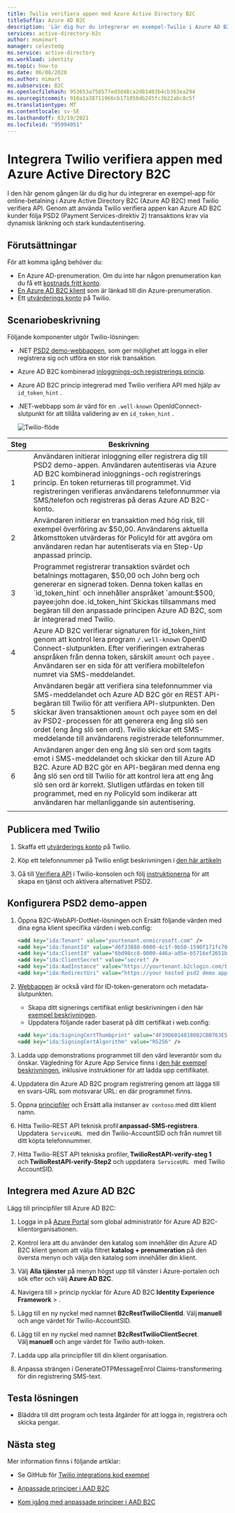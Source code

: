 ```yaml
---
title: Twilio verifiera appen med Azure Active Directory B2C
titleSuffix: Azure AD B2C
description: 'Lär dig hur du integrerar en exempel-Twilio i Azure AD B2C med verifierings-API: et för. Följ PSD2 (Payment Services direktiv 2) transaktions krav via dynamisk länkning och stark kundautentisering.'
services: active-directory-b2c
author: msmimart
manager: celestedg
ms.service: active-directory
ms.workload: identity
ms.topic: how-to
ms.date: 06/08/2020
ms.author: mimart
ms.subservice: B2C
ms.openlocfilehash: 953653a758577ed3d48ca2d81403b4cb363ea294
ms.sourcegitcommit: 910a1a38711966cb171050db245fc3b22abc8c5f
ms.translationtype: MT
ms.contentlocale: sv-SE
ms.lasthandoff: 03/19/2021
ms.locfileid: "95994051"
---
```

# <a name="integrating-twilio-verify-app-with-azure-active-directory-b2c"></a>Integrera Twilio verifiera appen med Azure Active Directory B2C

I den här genom gången lär du dig hur du integrerar en exempel-app för online-betalning i Azure Active Directory B2C (Azure AD B2C) med Twilio verifiera API. Genom att använda Twilio verifiera appen kan Azure AD B2C kunder följa PSD2 (Payment Services-direktiv 2) transaktions krav via dynamisk länkning och stark kundautentisering.

## <a name="prerequisites"></a>Förutsättningar

För att komma igång behöver du:

* En Azure AD-prenumeration. Om du inte har någon prenumeration kan du få ett [kostnads fritt konto](https://azure.microsoft.com/free/).
* [En Azure AD B2C klient](tutorial-create-tenant.md) som är länkad till din Azure-prenumeration.
* Ett [utvärderings konto](https://www.twilio.com/try-twilio) på Twilio.

## <a name="scenario-description"></a>Scenariobeskrivning

Följande komponenter utgör Twilio-lösningen:

- .NET [PSD2 demo-webbappen](https://github.com/azure-ad-b2c/partner-integrations/tree/master/samples/Twilio-VerifyAPI/source-code/PSD2%20Demo%20App), som ger möjlighet att logga in eller registrera sig och utföra en stor risk transaktion.
- Azure AD B2C kombinerad [inloggnings-och registrerings princip](https://github.com/azure-ad-b2c/partner-integrations/tree/master/samples/Twilio-VerifyAPI/policy).
- Azure AD B2C princip integrerad med Twilio verifiera API med hjälp av `id_token_hint` .
- .NET-webbapp som är värd för en `.well-known` OpenIdConnect-slutpunkt för att tillåta validering av en `id_token_hint` .


    ![Twilio-flöde](media/partner-twilio/twilio-flow.png)

| Steg | Beskrivning |
|------|------|
| 1     | Användaren initierar inloggning eller registrera dig till PSD2 demo-appen. Användaren autentiseras via Azure AD B2C kombinerad inloggnings-och registrerings princip. En token returneras till programmet. Vid registreringen verifieras användarens telefonnummer via SMS/telefon och registreras på deras Azure AD B2C-konto.     |
| 2     | Användaren initierar en transaktion med hög risk, till exempel överföring av $50,00. Användarens aktuella åtkomsttoken utvärderas för PolicyId för att avgöra om användaren redan har autentiserats via en Step-Up anpassad princip.     |
| 3     | Programmet registrerar transaktion svärdet och betalnings mottagaren, $50,00 och John berg och genererar en signerad token. Denna token kallas en `id_token_hint` och innehåller anspråket `amount:$500, payee:john doe` . `id_token_hint`Skickas tillsammans med begäran till den anpassade principen Azure AD B2C, som är integrerad med Twilio.     |
| 4     | Azure AD B2C verifierar signaturen för id_token_hint genom att kontrol lera program `/.well-known` OpenID Connect-slutpunkten. Efter verifieringen extraheras anspråken från denna token, särskilt `amount` och `payee` . Användaren ser en sida för att verifiera mobiltelefon numret via SMS-meddelandet.     |
| 5     | Användaren begär att verifiera sina telefonnummer via SMS-meddelandet och Azure AD B2C gör en REST API-begäran till Twilio för att verifiera API-slutpunkten. Den skickar även transaktionen `amount` och `payee` som en del av PSD2-processen för att generera eng ång slö sen ordet (eng ång slö sen ord). Twilio skickar ett SMS-meddelande till användarens registrerade telefonnummer.     |
| 6     |  Användaren anger den eng ång slö sen ord som tagits emot i SMS-meddelandet och skickar den till Azure AD B2C. Azure AD B2C gör en API-begäran med denna eng ång slö sen ord till Twilio för att kontrol lera att eng ång slö sen ord är korrekt. Slutligen utfärdas en token till programmet, med en ny PolicyId som indikerar att användaren har mellanliggande sin autentisering.    |
|      |      |

## <a name="onboard-with-twilio"></a>Publicera med Twilio

1. Skaffa ett [utvärderings konto](https://www.twilio.com/try-twilio) på Twilio.

2. Köp ett telefonnummer på Twilio enligt beskrivningen i [den här artikeln](https://support.twilio.com/hc/articles/223135247-How-to-Search-for-and-Buy-a-Twilio-Phone-Number-from-Console)

3. Gå till [Verifiera API](https://www.twilio.com/console/verify/services) i Twilio-konsolen och följ [instruktionerna](https://www.twilio.com/docs/verify/verifying-transactions-psd2) för att skapa en tjänst och aktivera alternativet PSD2.  

## <a name="configure-the-psd2-demo-app"></a>Konfigurera PSD2 demo-appen

1. Öppna B2C-WebAPI-DotNet-lösningen och Ersätt följande värden med dina egna klient specifika värden i web.config:

    ```xml
   <add key="ida:Tenant" value="yourtenant.onmicrosoft.com" />
   <add key="ida:TenantId" value="d6f33888-0000-4c1f-9b50-1590f171fc70" />
   <add key="ida:ClientId" value="6bd98cc8-0000-446a-a05e-b5716ef2651b" />
   <add key="ida:ClientSecret" value="secret" />
   <add key="ida:AadInstance" value="https://yourtenant.b2clogin.com/tfp/{0}/{1}" />
   <add key="ida:RedirectUri" value="https://your hosted psd2 demo app url/" />
   ```

2. [Webbappen](https://github.com/azure-ad-b2c/partner-integrations/tree/master/samples/Twilio-VerifyAPI/source-code/PSD2%20Demo%20App) är också värd för ID-token-generatorn och metadata-slutpunkten.
   - Skapa ditt signerings certifikat enligt beskrivningen i den här [exempel beskrivningen](https://github.com/azure-ad-b2c/samples/tree/master/policies/invite#creating-a-signing-certificate).
   - Uppdatera följande rader baserat på ditt certifikat i web.config:
   
   ```xml
   <add key="ida:SigningCertThumbprint" value="4F39D6014818082CBB763E5BA5F230E545212E89" />
   <add key="ida:SigningCertAlgorithm" value="RS256" />
   ```

3. Ladda upp demonstrations programmet till den värd leverantör som du önskar. Vägledning för Azure App Service finns i [den här exempel beskrivningen](https://github.com/azure-ad-b2c/samples/tree/master/policies/invite#hosting-the-application-in-azure-app-service), inklusive instruktioner för att ladda upp certifikatet.

4. Uppdatera din Azure AD B2C program registrering genom att lägga till en svars-URL som motsvarar URL: en där programmet finns.

5. Öppna [principfiler](https://github.com/azure-ad-b2c/partner-integrations/tree/master/samples/Twilio-VerifyAPI/policy) och Ersätt alla instanser av  `contoso` med ditt klient namn.

6. Hitta Twilio-REST API teknisk profil **anpassad-SMS-registrera**. Uppdatera  `ServiceURL`   med din Twilio-AccountSID och från numret till ditt köpta telefonnummer.

7. Hitta Twilio-REST API tekniska profiler, **TwilioRestAPI-verify-steg 1**   och **TwilioRestAPI-verify-Step2** och uppdatera  `ServiceURL`   med Twilio AccountSID.

## <a name="integrate-with-azure-ad-b2c"></a>Integrera med Azure AD B2C

Lägg till principfiler till Azure AD B2C:

1. Logga in på [Azure Portal](https://portal.azure.com/) som global administratör för Azure AD B2C-klientorganisationen.

2. Kontrol lera att du använder den katalog som innehåller din Azure AD B2C klient genom att välja filtret **katalog + prenumeration** på den översta menyn och välja den katalog som innehåller din klient.

3. Välj **Alla tjänster** på menyn högst upp till vänster i Azure-portalen och sök efter och välj **Azure AD B2C**.

4. Navigera till   >  princip nycklar för Azure AD B2C **Identity Experience Framework**  >  .

5. Lägg till en ny nyckel med namnet **B2cRestTwilioClientId**. Välj **manuell** och ange värdet för Twilio-AccountSID.

6. Lägg till en ny nyckel med namnet **B2cRestTwilioClientSecret**. Välj **manuell** och ange värdet för Twilio auth-token.

7. Ladda upp alla principfiler till din klient organisation.

8. Anpassa strängen i GenerateOTPMessageEnrol Claims-transformering för din registrering SMS-text.

## <a name="test-the-solution"></a>Testa lösningen

* Bläddra till ditt program och testa åtgärder för att logga in, registrera och skicka pengar.

## <a name="next-steps"></a>Nästa steg

Mer information finns i följande artiklar:

- Se GitHub för [Twilio integrations kod exempel](https://github.com/azure-ad-b2c/samples/tree/master/policies/twilio-mfa-psd2)  

- [Anpassade principer i AAD B2C](custom-policy-overview.md)

- [Kom igång med anpassade principer i AAD B2C](custom-policy-get-started.md?tabs=applications)
